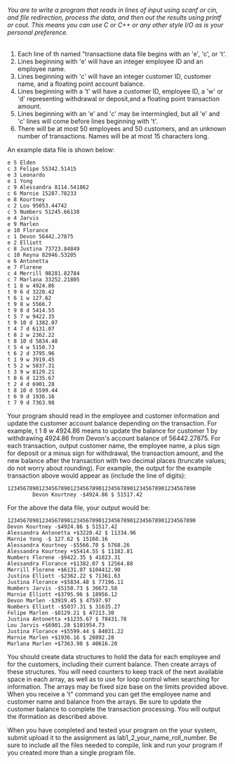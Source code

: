 ###### You are to write a program that reads in lines of input using scanf or cin, and file redirection, process the data, and then out the results using printf or cout. This means you can use C or C++  or any other style I/O as is your personal preference.

1. Each line of th named "transactione data file begins with an 'e', 'c', or 't'.
2. Lines beginning with 'e' will have an integer employee ID and an employee name.
3. Lines beginning with 'c' will have an integer customer ID, customer name, and a floating point account balance.
4. Lines beginning with a 't' will have a customer ID, employee ID, a 'w' or 'd' representing withdrawal or deposit,and a floating point transaction amount.
5. Lines beginning with an 'e' and 'c' may be intermingled, but all 'e' and 'c' lines will come before lines beginning
with 't'.
6. There will be at most 50 employees and 50 customers, and an unknown number of transactions. Names will be at
most 15 characters long.

An example data file is shown below:

```
e 5 Elden
c 3 Felipe 55342.51415
e 3 Leonardo
e 1 Yong
c 9 Alessandra 8114.541862
c 6 Marnie 15287.78233
e 8 Kourtney
c 2 Lou 95053.44742
c 5 Numbers 51245.66138
e 4 Jarvis
e 9 Marlen
e 10 Florance
c 1 Devon 56442.27875
e 2 Elliott
c 8 Justina 73723.84849
c 10 Reyna 82946.53205
e 6 Antonetta
e 7 Florene
c 4 Merrill 98281.82784
c 7 Marlana 33252.21805
t 1 8 w 4924.86
t 9 6 d 3220.42
t 6 1 w 127.62
t 9 8 w 5566.7
t 9 8 d 5414.55
t 5 7 w 9422.35
t 9 10 d 1382.07
t 4 7 d 6131.07
t 8 2 w 2362.22
t 8 10 d 5834.48
t 5 4 w 5150.73
t 6 2 d 3795.96
t 1 9 w 3919.45
t 5 2 w 5037.31
t 3 9 w 8129.21
t 8 6 d 1235.67
t 2 4 d 6901.28
t 8 10 d 5599.44
t 6 9 d 1936.16
t 7 9 d 7363.98
```

Your program should read in the employee and customer information and update the customer account balance depending
on the transaction. For example, t 1 8 w 4924.86 means to update the balance for customer 1 by withdrawing
4924.86 from Devon's account balance of 56442.27875. For each transaction, output customer name, the employee
name, a plus sign for deposit or a minus sign for withdrawal, the transaction amount, and the new balance after the
transaction with two decimal places (truncate values; do not worry about rounding). For example, the output for the
example transaction above would appear as (include the line of digits):

```
123456789012345678901234567890123456789012345678901234567890
        Devon Kourtney -$4924.86 $ 51517.42
```

For the above the data file, your output would be:

```
123456789012345678901234567890123456789012345678901234567890
Devon Kourtney -$4924.86 $ 51517.42
Alessandra Antonetta +$3220.42 $ 11334.96
Marnie Yong -$ 127.62 $ 15160.16
Alessandra Kourtney -$5566.70 $ 5768.26
Alessandra Kourtney +$5414.55 $ 11182.81
Numbers Florene -$9422.35 $ 41823.31
Alessandra Florance +$1382.07 $ 12564.88
Merrill Florene +$6131.07 $104412.90
Justina Elliott -$2362.22 $ 71361.63
Justina Florance +$5834.48 $ 77196.11
Numbers Jarvis -$5150.73 $ 36672.58
Marnie Elliott +$3795.96 $ 18956.12
Devon Marlen -$3919.45 $ 47597.97
Numbers Elliott -$5037.31 $ 31635.27
Felipe Marlen -$8129.21 $ 47213.30
Justina Antonetta +$1235.67 $ 78431.78
Lou Jarvis +$6901.28 $101954.73
Justina Florance +$5599.44 $ 84031.22
Marnie Marlen +$1936.16 $ 20892.28
Marlana Marlen +$7363.98 $ 40616.20
```

You should create data structures to hold the data for each employee and for the customers,
including their current balance. Then create arrays of these structures. You will need
counters to keep track of the next available space in each array, as well as to use for
loop control when searching for information. The arrays may be fixed size base on the
limits provided above. When you receive a 't" command you can get the employee name
and customer name and balance from the arrays. Be sure to update the customer balance
to complete the transaction processing. You will output the iformation as described above.

When you have completed and tested your program on the your system, submit upload it to the assignment as lab1_2_your_name_roll_number. Be sure to include all the files needed to compile, link and run your program
if you created more than a single program file.
